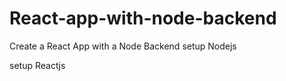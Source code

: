 # React-app-with-node-backend
Create a React App with a Node Backend
setup Nodejs





setup Reactjs

